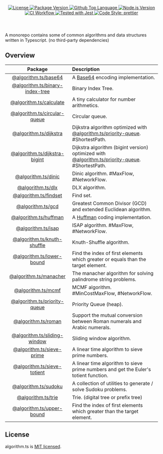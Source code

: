 <header>
  <div align="center">
    <a href="#license">
      <img
        alt="License"
        src="https://img.shields.io/github/license/guanghechen/algorithm.ts"
      />
    </a>
    <a href="https://github.com/guanghechen/algorithm.ts/tags">
      <img
        alt="Package Version"
        src="https://img.shields.io/github/v/tag/guanghechen/algorithm.ts?include_prereleases&sort=semver"
      />
    </a>
    <a href="https://github.com/guanghechen/algorithm.ts/search?l=typescript">
      <img
        alt="Github Top Language"
        src="https://img.shields.io/github/languages/top/guanghechen/algorithm.ts"
      />
    </a>
    <a href="https://github.com/nodejs/node">
      <img
        alt="Node.js Version"
        src="https://img.shields.io/node/v/@algorithm.ts/knuth-shuffle"
      />
    </a>
    <a href="https://github.com/guanghechen/algorithm.ts/actions/workflows/ci.yml">
      <img
        alt="CI Workflow"
        src="https://github.com/guanghechen/algorithm.ts/actions/workflows/ci.yml/badge.svg"
      />
    </a>
    <a href="https://github.com/facebook/jest">
      <img
        alt="Tested with Jest"
        src="https://img.shields.io/badge/tested_with-jest-9c465e.svg"
      />
    </a>
    <a href="https://github.com/prettier/prettier">
      <img
        alt="Code Style: prettier"
        src="https://img.shields.io/badge/code_style-prettier-ff69b4.svg?style=flat-square"
      />
    </a>
  </div>
</header>


A monorepo contains some of common algorithms and data structures written in
Typescript. (no third-party dependencies)


## Overview

Package                             | Description
:----------------------------------:|:--------------------------
[@algorithm.ts/base64][]            | A [Base64][wiki-base64] encoding implementation.
[@algorithm.ts/binary-index-tree][] | Binary Index Tree.
[@algorithm.ts/calculate][]         | A tiny calculator for number arithmetics.
[@algorithm.ts/circular-queue][]    | Circular queue.
[@algorithm.ts/dijkstra][]          | Dijkstra algorithm optimized with [@algorithm.ts/priority-queue][]. #ShortestPath.
[@algorithm.ts/dijkstra-bigint][]   | Dijkstra algorithm (bigint version) optimized with [@algorithm.ts/priority-queue][]. #ShortestPath.
[@algorithm.ts/dinic][]             | Dinic algorithm. #MaxFlow, #NetworkFlow.
[@algorithm.ts/dlx][]               | DLX algorithm.
[@algorithm.ts/findset][]           | Find set.
[@algorithm.ts/gcd][]               | Greatest Common Divisor (GCD) and extended Euclidean algorithm.
[@algorithm.ts/huffman][]           | A [Huffman][wiki-huffman] coding implementation.
[@algorithm.ts/isap][]              | ISAP algorithm. #MaxFlow, #NetworkFlow.
[@algorithm.ts/knuth-shuffle][]     | Knuth-Shuffle algorithm.
[@algorithm.ts/lower-bound][]       | Find the index of first elements which greater or equals than the target element.
[@algorithm.ts/manacher][]          | The manacher algorithm for solving palindrome string problems.
[@algorithm.ts/mcmf][]              | MCMF algorithm. #MinCostMaxFlow, #NetworkFlow.
[@algorithm.ts/priority-queue][]    | Priority Queue (heap).
[@algorithm.ts/roman][]             | Support the mutual conversion between Roman numerals and Arabic numerals.
[@algorithm.ts/sliding-window][]    | Sliding window algorithm.
[@algorithm.ts/sieve-prime][]       | A linear time algorithm to sieve prime numbers.
[@algorithm.ts/sieve-totient][]     | A linear time algorithm to sieve prime numbers and get the Euler's totient function.
[@algorithm.ts/sudoku][]            | A collection of utilities to generate / solve Sudoku problems.
[@algorithm.ts/trie][]              | Trie. (digital tree or prefix tree)
[@algorithm.ts/upper-bound][]       | Find the index of first elements which greater than the target element.


## License

algorithm.ts is [MIT licensed](https://github.com/guanghechen/algorithm.ts/blob/main/LICENSE).

[wiki-base64]: https://en.wikipedia.org/wiki/Base64
[wiki-huffman]: https://en.wikipedia.org/wiki/Huffman_coding

[homepage]: https://github.com/guanghechen/algorithm.ts
[@algorithm.ts/base64]: ./packages/base64
[@algorithm.ts/binary-index-tree]: ./packages/binary-index-tree
[@algorithm.ts/calculate]: ./packages/calculate
[@algorithm.ts/circular-queue]: ./packages/circular-queue
[@algorithm.ts/dijkstra]: ./packages/dijkstra
[@algorithm.ts/dijkstra-bigint]: ./packages/dijkstra-bigint
[@algorithm.ts/dinic]: ./packages/dinic
[@algorithm.ts/dlx]: ./packages/dlx
[@algorithm.ts/findset]: ./packages/findset
[@algorithm.ts/gcd]: ./packages/gcd
[@algorithm.ts/huffman]: ./packages/huffman
[@algorithm.ts/isap]: ./packages/isap
[@algorithm.ts/knuth-shuffle]: ./packages/knuth-shuffle
[@algorithm.ts/lower-bound]: ./packages/lower-bound
[@algorithm.ts/manacher]: ./packages/manacher
[@algorithm.ts/mcmf]: ./packages/mcmf
[@algorithm.ts/priority-queue]: ./packages/priority-queue
[@algorithm.ts/roman]: ./packages/roman
[@algorithm.ts/sieve-prime]: ./packages/sieve-prime
[@algorithm.ts/sieve-totient]: ./packages/sieve-totient
[@algorithm.ts/sliding-window]: ./packages/sliding-window
[@algorithm.ts/sudoku]: ./packages/sudoku
[@algorithm.ts/trie]: ./packages/trie
[@algorithm.ts/upper-bound]: ./packages/upper-bound
